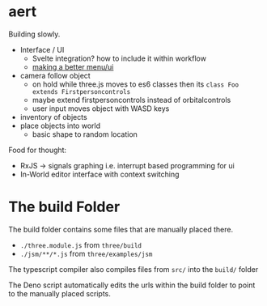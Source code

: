 # aert

Building slowly.

* Interface / UI
  * Svelte integration? how to include it within workflow
  * [making a better menu/ui](https://www.w3schools.com/howto/howto_js_dropdown.asp)
* camera follow object
  * on hold while three.js moves to es6 classes then its `class Foo extends Firstpersoncontrols`
  * maybe extend firstpersoncontrols instead of orbitalcontrols
  * user input moves object with WASD keys
* inventory of objects
* place objects into world
  * basic shape to random location

Food for thought:

* RxJS -> signals graphing i.e. interrupt based programming for ui
* In-World editor interface with context switching

# The build Folder

The build folder contains some files that are manually placed there.

* `./three.module.js` from `three/build`
* `./jsm/**/*.js` from `three/examples/jsm`

The typescript compiler also compiles files from `src/` into the `build/` folder

The Deno script automatically edits the urls within the build folder to point to the manually placed scripts.